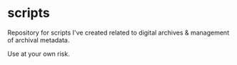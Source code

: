 # scripts

Repository for scripts I've created related to digital archives & management of archival metadata.

Use at your own risk.
